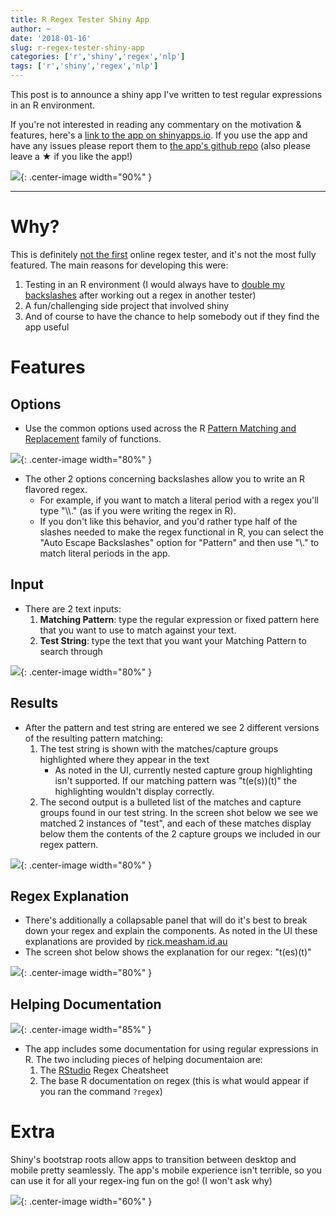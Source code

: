 ```yaml
---
title: R Regex Tester Shiny App
author: ~
date: '2018-01-16'
slug: r-regex-tester-shiny-app
categories: ['r','shiny','regex','nlp']
tags: ['r','shiny','regex','nlp']
---
```


This post is to announce a shiny app I've written to test regular expressions in an R environment.

If you're not interested in reading any commentary on the motivation & features, here's a [link to the app on shinyapps.io](https://spannbaueradam.shinyapps.io/r_regex_tester/).  If you use the app and have any issues please report them to [the app's github repo](https://github.com/AdamSpannbauer/r_regex_tester_app) (also please leave a ★ if you like the app!)

![](/assets/2018/01/regex_full_screenshot.png){: .center-image width="90%" }

****

# Why?

This is definitely [not the first](https://pbs.twimg.com/media/C-j5TEGUMAA9hnT.jpg) online regex tester, and it's not the most fully featured.  The main reasons for developing this were: 

  1.  Testing in an R environment (I would always have to [double my backslashes](https://xkcd.com/1638/) after working out a regex in another tester)
  2. A fun/challenging side project that involved shiny
  3. And of course to have the chance to help somebody out if they find the app useful

# Features

## Options

* Use the common options used across the R [Pattern Matching and Replacement](https://stat.ethz.ch/R-manual/R-devel/library/base/html/grep.html) family of functions.


![](/assets/2018/01/regex_app_options.png){: .center-image width="80%" }

* The other 2 options concerning backslashes allow you to write an R flavored regex.  
    * For example, if you want to match a literal period with a regex you'll type "\\\\." (as if you were writing the regex in R).  
    * If you don't like this behavior, and you'd rather type half of the slashes needed to make the regex functional in R, you can select the "Auto Escape Backslashes" option for "Pattern" and then use "\\." to match literal periods in the app.

## Input

* There are 2 text inputs:
    1. __Matching Pattern__: type the regular expression or fixed pattern here that you want to use to match against your text.
    2. __Test String__: type the text that you want your Matching Pattern to search through


![](/assets/2018/01/regex_app_input.png){: .center-image width="80%" }

## Results

* After the pattern and test string are entered we see 2 different versions of the resulting pattern matching:
    1. The test string is shown with the matches/capture groups highlighted where they appear in the text
        * As noted in the UI, currently nested capture group highlighting isn't supported.  If our matching pattern was "t(e(s))(t)" the highlighting wouldn't display correctly.
    2. The second output is a bulleted list of the matches and capture groups found in our test string.  In the screen shot below we see we matched 2 instances of "test", and each of these matches display below them the contents of the 2 capture groups we included in our regex pattern.

![](/assets/2018/01/regex_app_results.png){: .center-image width="80%" }

## Regex Explanation

* There's additionally a collapsable panel that will do it's best to break down your regex and explain the components.  As noted in the UI these explanations are provided by [rick.measham.id.au](http://rick.measham.id.au/paste/explain)
* The screen shot below shows the explanation for our regex: "t(es)(t)"

![](/assets/2018/01/regex_app_explain.png){: .center-image width="80%" }

## Helping Documentation

![](/assets/2018/01/regex_app_navbar.png){: .center-image width="85%" }

* The app includes some documentation for using regular expressions in R.  The two including pieces of helping documentaion are:
    1. The [RStudio](https://www.rstudio.com/) Regex Cheatsheet
    2. The base R documentation on regex (this is what would appear if you ran the command `?regex`)

# Extra

Shiny's bootstrap roots allow apps to transition between desktop and mobile pretty seamlessly.  The app's mobile experience isn't terrible, so you can use it for all your regex-ing fun on the go! (I won't ask why) 

![](/assets/2018/01/regex_app_mobile.jpg){: .center-image width="60%" }

